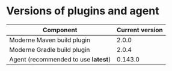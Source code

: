 # Versions of plugins and agent

| Component                             | Current version |
| ------------------------------------- |-----------------|
| Moderne Maven build plugin            | 2.0.0           |
| Moderne Gradle build plugin           | 2.0.4           |
| Agent (recommended to use **latest**) | 0.143.0         |
